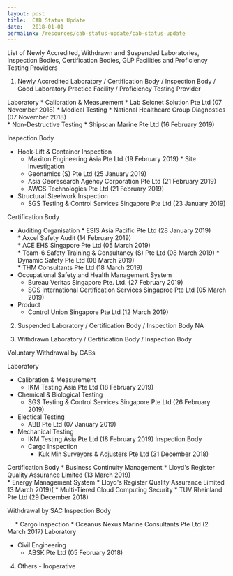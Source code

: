 ```yaml
---
layout: post
title:  CAB Status Update
date:   2018-01-01
permalink: /resources/cab-status-update/cab-status-update
---
```

List of Newly Accredited, Withdrawn and Suspended Laboratories, Inspection Bodies, Certification Bodies, GLP Facilities and Proficiency Testing Providers
1. Newly Accredited Laboratory / Certification Body / Inspection Body / Good Laboratory Practice Facility / Proficiency Testing Provider 

Laboratory
    * Calibration & Measurement
     * Lab Seicnet Solution Pte Ltd (07 November 2018)
    * Medical Testing
     * National Healthcare Group Diagnostics (07 November 2018)     
    * Non-Destructive Testing
     * Shipscan Marine Pte Ltd (16 February 2019)

Inspection Body

   * Hook-Lift & Container Inspection
     * Maxiton Engineering Asia Pte Ltd (19 February 2019)
    * Site Investigation
     * Geonamics (S) Pte Ltd (25 January 2019)
     * Asia Georesearch Agency Corporation Pte Ltd (21 February 2019)      
     * AWCS Technologies Pte Ltd (21 February 2019)
   * Structural Steelwork Inspection
     * SGS Testing & Control Services Singapore Pte Ltd (23 January 2019)
   
Certification Body    
   * Auditing Organisation 
    * ESIS Asia Pacific Pte Ltd (28 January 2019)  
    * Axcel Safety Audit (14 February 2019)  
    * ACE EHS Singapore Pte Ltd (05 March 2019)  
    * Team-6 Safety Training & Consultancy (S) Pte Ltd (08 March 2019)
    * Dynamic Safety Pte Ltd (08 March 2019)  
    * THM Consultants Pte Ltd (18 March 2019)  
   * Occupational Safety and Health Management System 
     * Bureau Veritas Singapore Pte. Ltd. (27 February 2019)
     * SGS International Certification Services Singaproe Pte Ltd (05 March 2019)
   * Product
     * Control Union Singapore Pte Ltd (12 March 2019)

 
2. Suspended Laboratory / Certification Body / Inspection Body 
                                                 NA


3. Withdrawn Laboratory / Certification Body / Inspection Body 

Voluntary Withdrawal by CABs

Laboratory

   * Calibration & Measurement
        * IKM Testing Asia Pte Ltd (18 February 2019)
   * Chemical & Biological Testing
        * SGS Testing & Control Services Singapore Pte Ltd (26 February 2019)
   * Electical Testing
        * ABB Pte Ltd (07 January 2019)
   * Mechanical Testing
        * IKM Testing Asia Pte Ltd (18 February 2019)
Inspection Body
     * Cargo Inspection
       * Kuk Min Surveyors & Adjusters Pte Ltd (31 December 2018)


Certification Body
    *  Business Continuity Management
        * Lloyd's Register Quality Assurance Limited (13 March 2019)  
    * Energy Management System
        * Lloyd's Register Quality Assurance Limited 13 March 2019)(
    * Multi-Tiered Cloud Computing Security
       * TUV Rheinland Pte Ltd (29 December 2018)
  
Withdrawal by SAC
Inspection Body

  * Cargo Inspection
       * Oceanus Nexus Marine Consultants Pte Ltd (2 March 2017)
Laboratory

   * Civil Engineering
        * ABSK Pte Ltd (05 February 2018)

 4. Others - Inoperative
